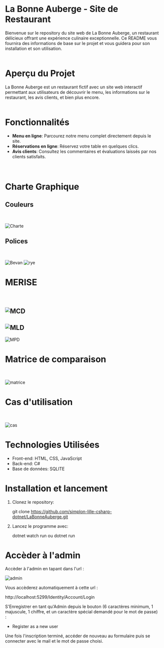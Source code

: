 # La Bonne Auberge - Site de Restaurant

Bienvenue sur le repository du site web de La Bonne Auberge, un restaurant délicieux offrant une expérience culinaire exceptionnelle. Ce README vous fournira des informations de base sur le projet et vous guidera pour son installation et son utilisation.
 <br>
  <br>
# Aperçu du Projet

La Bonne Auberge est un restaurant fictif avec un site web interactif permettant aux utilisateurs de découvrir le menu, les informations sur le restaurant, les avis clients, et bien plus encore.
 <br>
  <br>
# Fonctionnalités

- **Menu en ligne**: Parcourez notre menu complet directement depuis le site.
- **Réservations en ligne**: Réservez votre table en quelques clics.
- **Avis clients**: Consultez les commentaires et évaluations laissés par nos clients satisfaits.
  <br>
   <br>
    <br>
  

# Charte Graphique

## Couleurs
 <br>
 
![Charte](https://github.com/simplon-lille-csharp-dotnet/LaBonneAuberge/assets/150059186/62d487fa-dca1-43ec-9c79-55bf5299b2a1)

## Polices
 <br>
 
![Bevan](https://github.com/simplon-lille-csharp-dotnet/LaBonneAuberge/assets/150059186/9f0b9029-2a6e-45a4-ade8-9dd8b74f705a)
![rye](https://github.com/simplon-lille-csharp-dotnet/LaBonneAuberge/assets/150059186/5d50e67f-42fc-43b2-add1-13f71c750058)


# MERISE
 <br>
 
![MCD](https://github.com/simplon-lille-csharp-dotnet/LaBonneAuberge/assets/150059186/0cdecf03-b170-462d-82e8-57192cd5bcca)
---------------------------------------------------------------------------------
![MLD](https://github.com/simplon-lille-csharp-dotnet/LaBonneAuberge/assets/150059186/73fa6784-885c-4fd2-8277-d3588ebf905b)
---------------------------------------------------------------------------------
![MPD](https://github.com/simplon-lille-csharp-dotnet/LaBonneAuberge/assets/150059186/847e802a-4136-4af3-b590-542ee719147f)

# Matrice de comparaison
<br>

![matrice](https://github.com/simplon-lille-csharp-dotnet/LaBonneAuberge/assets/150059186/8a004997-396a-4873-be02-3670cf42109f)

# Cas d'utilisation
<br> 

![cas](https://github.com/simplon-lille-csharp-dotnet/LaBonneAuberge/assets/150059186/783fc485-fdfe-4fa0-8461-270d3d0d0d96)


# Technologies Utilisées

- Front-end: HTML, CSS, JavaScript
- Back-end: C#
- Base de données: SQLITE

# Installation et lancement

1. Clonez le repository:

   git clone https://github.com/simplon-lille-csharp-dotnet/LaBonneAuberge.git

2. Lancez le programme avec:

   dotnet watch run   ou    dotnet run

# Accèder à l'admin

Accèder à l'admin en tapant dans l'url : 

![admin](https://github.com/simplon-lille-csharp-dotnet/LaBonneAuberge/assets/150059186/2bd116c7-22d0-4b68-ba33-1e94f9ec278e)


Vous accèderez automatiquement à cette url :

 http://localhost:5299/Identity/Account/Login

S'Enregistrer en tant qu'Admin depuis le bouton (6 caractères minimum, 1 majuscule, 1 chiffre, et un caractère spécial demandé pour le mot de passe) : 

- Register as a new user

Une fois l'inscription terminé, accéder de nouveau au formulaire puis se connecter avec le mail et le mot de passe choisi.





